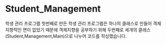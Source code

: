 # Student_Management
학생 관리 프로그램
첫번째로 만든 학생 관리 프로그램은 하나의 클래스로 만들어 객체지향적인 면이 없었기 때문에
객체지향을 공부하기 위해 두번째로 세개의 클래스(Student,Management,Main)으로 나누어 코드를 작성했습니다.
 
